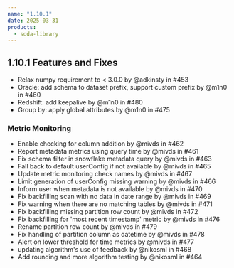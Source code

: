 ```yaml
---
name: "1.10.1"
date: 2025-03-31
products:
  - soda-library
---
```


## 1.10.1 Features and Fixes
* Relax numpy requirement to < 3.0.0 by @adkinsty in #453
* Oracle: add schema to dataset prefix, support custom prefix by @m1n0 in #460
* Redshift: add keepalive by @m1n0 in #480
* Group by: apply global attributes by @m1n0 in #475

### Metric Monitoring
* Enable checking for column addition by @mivds in #462
* Report metadata metrics using query time by @mivds in #461
* Fix schema filter in snowflake metadata query by @mivds in #463
* Fall back to default userConfig if not available by @mivds in #465
* Update metric monitoring check names by @mivds in #467
* Limit generation of userConfig missing warning by @mivds in #466
* Inform user when metadata is not available by @mivds in #470
* Fix backfilling scan with no data in date range by @mivds in #469
* Fix warning when there are no matching tables by @mivds in #471
* Fix backfilling missing partition row count by @mivds in #472
* Fix backfilling for 'most recent timestamp' metric by @mivds in #476
* Rename partition row count by @mivds in #479
* Fix handling of partition column as datetime by @mivds in #478
* Alert on lower threshold for time metrics by @mivds in #477
* updating algorithm's use of feedback by @nikosml in #468
* Add rounding and more algorithm testing by @nikosml in #464